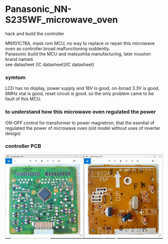 # Panasonic_NN-S235WF_microwave_oven
hack and build the controller


MN101C78A, mask rom MCU, no way to replace or repair this microwave oven as controller broad malfunctioning suddently.  
Panasonic build the MCU and matsushita manufacturing, later nvuoton brand named.  
see datasheet [IC datasheet](IC datasheet)  

### symtom  
LCD has no display, power supply and 18V is good, on-broad 3.3V is good, 8MHz xtal is good, reset circuit is good. so the only problem came to be fault of this MCU.  

### to understand how this microwave oven regulated the power
ON-OFF control for transformer to power magnetron, that the esential of regulated the power of microwave oven (old model without uses of inverter design)  

### controller PCB
![photo/controller3.jpg](photo/controller3.jpg)  

